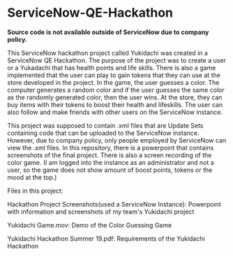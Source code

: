 # ServiceNow-QE-Hackathon
**Source code is not available outside of ServiceNow due to company policy.**

This ServiceNow hackathon project called Yukidachi was created in a ServiceNow QE Hackathon. The purpose of the project was to create a user or a Yukadachi that has health points and life skills. There is also a game implemented that the user can play to gain tokens that they can use at the store developed in the project. In the game, the user guesses a color. The computer generates a random color and if the user guesses the same color as the randomly generated color, then the user wins.  At the store, they can buy items with their tokens to boost their health and lifeskills. The user can also follow and make friends with other users on the ServiceNow instance. 

This project was supposed to contain .xml files that are Update Sets containing code that can be uploaded to the ServiceNow instance. However, due to company policy, only people employed by ServiceNow can view the .xml files. In this repository, there is a powerpoint that contains screenshots of the final project. There is also a screen recording of the color game. (I am logged into the instance as an administrator and not a user, so the game does not show amount of boost points, tokens or the mood at the top.)


Files in this project:

Hackathon Project Screenshots(used a ServiceNow Instance): Powerpoint with information and screenshots of my team's Yukidachi project

Yukidachi Game.mov: Demo of the Color Guessing Game

Yukidachi Hackathon Summer 19.pdf: Requirements of the Yukidachi Hackathon
